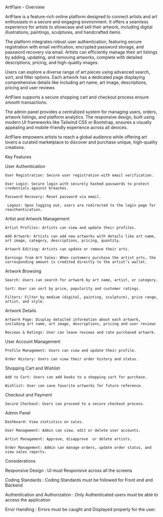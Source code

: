 ArtFlare - Overview 

ArtFlare is a feature-rich online platform designed to connect artists and art enthusiasts in a secure and engaging environment. It offers a seamless experience for artists to showcase and sell their artwork, including digital illustrations, paintings, sculptures, and handcrafted items. 

The platform integrates robust user authentication, featuring secure registration with email verification, encrypted password storage, and password recovery via email. Artists can efficiently manage their art listings by adding, updating, and removing artworks, complete with detailed descriptions, pricing, and high-quality images. 

Users can explore a diverse range of art pieces using advanced search, sort, and filter options. Each artwork has a dedicated page displaying comprehensive details like including art name, art image, descriptions, pricing and user reviews 

ArtFlare supports a secure shopping cart and checkout process ensure smooth transactions. 

The admin panel provides a centralized system for managing users, orders, artwork listings, and platform analytics. The responsive design, built using modern UI frameworks like Tailwind CSS or Bootstrap, ensures a visually appealing and mobile-friendly experience across all devices. 

ArtFlare empowers artists to reach a global audience while offering art lovers a curated marketplace to discover and purchase unique, high-quality creations. 

 

 

 

Key Features 

User Authentication 

    User Registration: Secure user registration with email verification. 

    User Login: Secure login with securely hashed passwords to protect credentials against breaches. 

    Password Recovery: Reset password via email. 

     Logout: Upon logging out, users are redirected to the login page for reauthentication. 

Artist and Artwork Management 

    Artist Profiles: Artists can view and update their profiles. 

    Add Artwork: Artists can add new artworks with details like art name, art image, category, descriptions, pricing, quantity. 

    Artwork Editing: Artists can update or remove their arts. 

    Earnings from Art Sales: When customers purchase the artist arts, the corresponding amount is credited directly to the artist’s wallet. 

Artwork Browsing 

    Search: Users can search for artwork by art name, artist, or category. 

    Sort: User can sort by price, popularity and customer ratings. 

    Filters: Filter by medium (digital, painting, sculpture), price range, artist, and style. 

Artwork Details 

    Artwork Page: Display detailed information about each artwork, including art name, art image, descriptions, pricing and user reviews 

    Reviews & Ratings: User can leave reviews and rate purchased artwork. 

User Account Management 

    Profile Management: Users can view and update their profile. 

    Order History: Users can view their order history and status. 

Shopping Cart and Wishlist 

    Add to Cart: Users can add books to a shopping cart for purchase. 

    Wishlist: User can save favorite artworks for future reference.  

Checkout and Payment 

    Secure Checkout: Users can proceed to a secure checkout process. 

Admin Panel 

    Dashboard: View statistics on sales. 

    User Management: Admin can view, edit or delete user accounts. 

    Artist Management: Approve, disapprove  or delete artists. 

    Order Management: Admin can manage orders, update order status, and view sales reports. 

 

Considerations 

Responsive Design : UI must Responsive across all the screens 

Coding Standards : Coding Standards must be followed for Front end and Backend 

Authentication and Authorization : Only Authenticated users must be able to access the application 

Error Handling : Errors must be caught and Displayed properly for the user. 

 

 